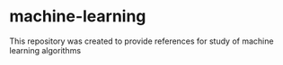 # machine-learning
This repository was created to provide references for study of machine learning algorithms
